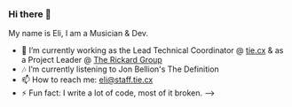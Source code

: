 ### Hi there 👋
My name is Eli, I am a Musician & Dev.
- 🔭 I’m currently working as the Lead Technical Coordinator @ [tie.cx](https://tie.cx "Bio links made better and free.") & as a Project Leader @ [The Rickard Group](https://rickard.co)
- 🎶 I’m currently listening to Jon Bellion's The Definition
- 📫 How to reach me: eli@staff.tie.cx
- ⚡ Fun fact: I write a lot of code, most of it broken.
-->
